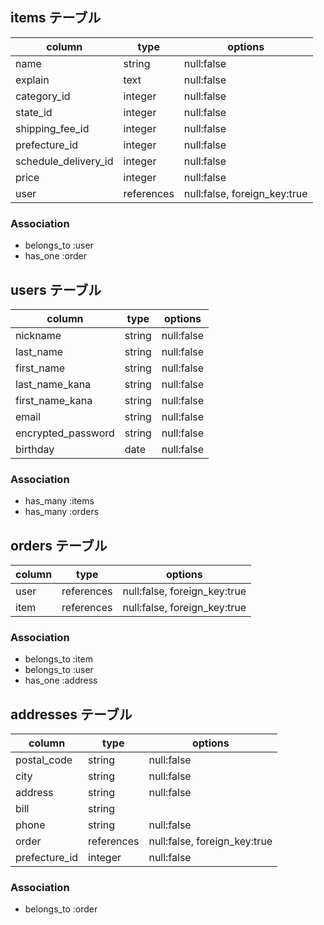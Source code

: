 ## items テーブル

| column               | type       | options                      |
| -------------------- | ---------- | ---------------------------- |
| name                 | string     | null:false                   |
| explain              | text       | null:false                   |
| category_id          | integer    | null:false                   |
| state_id             | integer    | null:false                   |
| shipping_fee_id      | integer    | null:false                   |
| prefecture_id        | integer    | null:false                   |
| schedule_delivery_id | integer    | null:false                   |
| price                | integer    | null:false                   |
| user                 | references | null:false, foreign_key:true |

### Association

- belongs_to :user
- has_one :order

## users テーブル

| column             | type   | options    |
| ------------------ | ------ | ---------- |
| nickname           | string | null:false |
| last_name          | string | null:false |
| first_name         | string | null:false |
| last_name_kana     | string | null:false |
| first_name_kana    | string | null:false |
| email              | string | null:false |
| encrypted_password | string | null:false |
| birthday           | date   | null:false |

### Association

- has_many :items
- has_many :orders

## orders テーブル

| column | type       | options                      |
| ------ | ---------- | ---------------------------- |
| user   | references | null:false, foreign_key:true |
| item   | references | null:false, foreign_key:true |

### Association

- belongs_to :item
- belongs_to :user
- has_one :address

## addresses テーブル

| column        | type       | options                      |
| ------------- | ---------- | ---------------------------- |
| postal_code   | string     | null:false                   |
| city          | string     | null:false                   |
| address       | string     | null:false                   |
| bill          | string     |                              |
| phone         | string     | null:false                   |
| order         | references | null:false, foreign_key:true |
| prefecture_id | integer    | null:false                   |

### Association

- belongs_to :order
